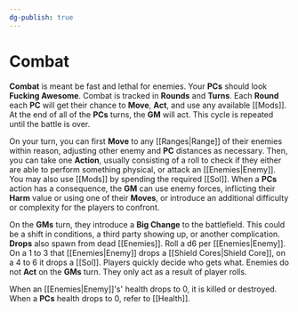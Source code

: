 ```yaml
---
dg-publish: true
---
```

# Combat

**Combat** is meant be fast and lethal for enemies. Your **PCs** should look **Fucking Awesome**. Combat is tracked in **Rounds** and **Turns**. Each **Round** each **PC** will get their chance to **Move**, **Act**, and use any available [[Mods]]. At the end of all of the **PCs** turns, the **GM** will act. This cycle is repeated until the battle is over. 

On your turn, you can first **Move** to any [[Ranges|Range]] of their enemies within reason, adjusting other enemy and **PC** distances as necessary. Then, you can take one **Action**, usually consisting of a roll to check if they either are able to perform something physical, or attack an [[Enemies|Enemy]]. You may also use [[Mods]] by spending the required [[Sol]]. When a **PCs** action has a consequence, the **GM** can use enemy forces, inflicting their **Harm** value or using one of their **Moves**, or introduce an additional difficulty or complexity for the players to confront.

On the **GMs** turn, they introduce a **Big Change** to the battlefield. This could be a shift in conditions, a third party showing up, or another complication. **Drops** also spawn from dead [[Enemies]]. Roll a d6 per [[Enemies|Enemy]]. On a 1 to 3 that [[Enemies|Enemy]] drops a [[Shield Cores|Shield Core]], on a 4 to 6 it drops a [[Sol]]. Players quickly decide who gets what. Enemies do not **Act** on the **GMs** turn. They only act as a result of player rolls.

When an [[Enemies|Enemy]]'s' health drops to 0, it is killed or destroyed. When a **PCs** health drops to 0, refer to [[Health]].

